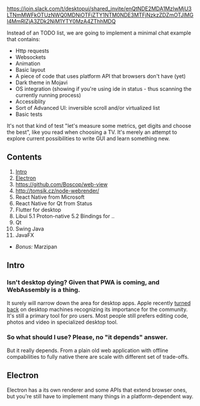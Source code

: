 https://join.slack.com/t/desktopui/shared_invite/enQtNDE2MDA1MzIwMjU3LTNmMWFkOTUzNWQ0MDNiOTFiZTY1NTM0NDE3MTFjNzkzZDZmOTJlMGI4MmRlZjA3ZDk2NjM1YTY0MzA4ZThhMDQ

Instead of an TODO list, we are going to implement a minimal chat example that contains:

- Http requests
- Websockets
- Animation
- Basic layout
- A piece of code that uses platform API that browsers don't have (yet)
- Dark theme in Mojavi
- OS integration (showing if you're using ide in status - thus scanning the currently running process)
- Accessiblity
- Sort of Advanced UI: inversible scroll and/or virtualized list
- Basic tests

It's not that kind of test "let's measure some metrics, get digits and choose the best", like you read when choosing a TV. It's merely an attempt
to explore current possibilities to write GUI and learn something new.

## Contents

1. [Intro](#Intro)
1. [Electron](#Electron)
1. https://github.com/Boscop/web-view
1. http://tomsik.cz/node-webrender/
1. React Native from Microsoft
1. React Native for Qt from Status
1. Flutter for desktop
1. Libui
   5.1 Proton-native
   5.2 Bindings for ..
1. Qt
1. Swing Java
1. JavaFX

- _Bonus:_ Marzipan

## Intro

### Isn't desktop dying? Given that PWA is coming, and WebAssembly is a thing.

It surely will narrow down the area for desktop apps. Apple recently [turned back]() on desktop machines recognizing its importance for the community. It's still a primary tool for pro users. Most people still prefers editing code, photos and video in specialized desktop tool.

### So what should I use? Please, no "it depends" answer.

But it really depends. From a plain old web application with offline compabilities to fully native there are scale with different set of trade-offs.

## Electron

Electron has a its own renderer and some APIs that extend browser ones, but you're still have to implement many things in a platform-dependent way.
